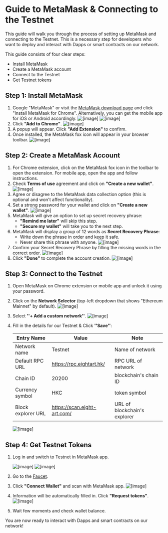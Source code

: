 # Guide to MetaMask & Connecting to the Testnet

This guide will walk you through the process of setting up MetaMask and connecting to the Testnet.
This is a necessary step for developers who want to deploy and interact with Dapps or smart contracts on our network.

This guide consists of four clear steps:

- Install MetaMask
- Create a MetaMask account
- Connect to the Testnet
- Get Testnet tokens

## Step 1: Install MetaMask

1. Google "MetaMask" or visit the [MetaMask download page](https://metamask.io/download/) and click "Install MetaMask for Chrome". Alternatively, you can get the mobile app for iOS or Android accordingly.  ![[image]](../_static/dev_guide/download_metamask.png)
   ![[image]](../_static/dev_guide/download_metamask_mobile.png)
2. Click **"Add to Chrome"**. ![[image]](../_static/dev_guide/add_to_chrome.png)
3. A popup will appear. Click **"Add Extension"** to confirm.
4. Once installed, the MetaMask fox icon will appear in your browser toolbar. ![[image]](../_static/dev_guide/metamask_toolbar.png)

## Step 2: Create a MetaMask Account

1. For Chrome extension, click on the MetaMask fox icon in the toolbar to open the extension. For mobile app, open the app and follow instructions.
2. Check **Terms of use** agreement and click on **"Create a new wallet"**. ![[image]](../_static/dev_guide/create_wallet.png)
3. Agree or disagree to the MetaMask data collection option (this is optional and won't affect functionality).
4. Set a strong password for your wallet and click on **"Create a new wallet"**. ![[image]](../_static/dev_guide/set_password.png)
5. MetaMask will give an option to set up secret recovery phrase:
   - **"Remind me later"** will skip this step.
   - **"Secure my wallet"** will take you to the next step.
6. MetaMask will display a group of 12 words as **Secret Recovery Phrase**:
   - Write down the phrase in order and keep it safe.
   - Never share this phrase with anyone. ![[image]](../_static/dev_guide/secret_recovery_phrase.png)
7. Confirm your Secret Recovery Phrase by filling the missing words in the correct order. ![[image]](../_static/dev_guide/confirm_phrase.png)
8. Click **"Done"** to complete the account creation. ![[image]](../_static/dev_guide/done.png)

## Step 3: Connect to the Testnet

1. Open MetaMask on Chrome extension or mobile app and unlock it using your password.
2. Click on the **Network Selector** (top-left dropdown that shows "Ethereum Mainnet" by default). ![[image]](../_static/dev_guide/select_network.png)
3. Select **''+ Add a custom network''**. ![[image]](../_static/dev_guide/add_new_network.png)
4. Fill in the details for our Testnet & Click **''Save''**:

   | Entry Name         | Value                       | Note                         |
   |--------------------|-----------------------------|------------------------------|
   | Network name       | Testnet                     | Name of network              |
   | Default RPC URL    | https://rpc.eightart.hk/    | RPC URL of network           |
   | Chain ID           | 20200                       | blockchain's chain ID        |
   | Currency symbol    | HKC                         | token symbol                 |
   | Block explorer URL | https://scan.eight-art.com/ | URL of blockchain's explorer |

   ![[image]](../_static/dev_guide/network_detail.png)

## Step 4: Get Testnet Tokens

1. Log in and switch to Testnet in MetaMask app.
   
    ![[image]](../_static/dev_guide/metamask_app_home.png) ![[image]](../_static/dev_guide/metamask_app_switch_testnet.png)
2. Go to the [Faucet](https://faucet.eightart.hk).
3. Click **"Connect Wallet"** and scan with MetaMask app. ![[image]](../_static/dev_guide/faucet_home.png)
4. Information will be automatically filled in. Click **"Request tokens"**. ![[image]](../_static/dev_guide/request_tokens.png)
5. Wait few moments and check wallet balance.

You are now ready to interact with Dapps and smart contracts on our network!
